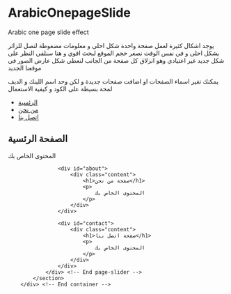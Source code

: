 # ArabicOnepageSlide
Arabic one page slide effect 

يوجد اشكال كثيرة لعمل صفحة واحدة شكل احلى و معلومات مضغوطة لتصل للزائر بشكل احلى و في نفس الوقت نصغر حجم الموقع لبحث اقوي و هنا سنلقي النظر على شكل جديد غير اعتيادي وهو انزلاق كل صفحة من الجانب لنعطي شكل عارض الصور في موقعنا الجديد 

يمكنك تغير اسماء الصفحات او اضافت صفحات جديدة و لكن وحد اسم اللينك و الديف
لمحة بسيطة على الكود و كيفية الاستعمال

<ul id="nav">
     <li><a href="#home">الرئسية</a></li>
     <li><a href="#about">من نحن</a></li>
     <li><a href="#contact">اتصل بنا</a></li>
</ul>

 <div class="container"> 
            <section id="page" class="row">
                <div id="page-slider" class="col12">
                    <div id="home">
                        <div class="content">
                            <h1>الصفحة الرئسية</h1>
                            <p>
                               المحتوى الخاص بك
                            </p>
                        </div>
                    </div>
                    
                    
                    <div id="about">
                        <div class="content">
                            <h1>صفحة من نحن</h1>
                            <p>
                                المحتوى الخاص بك
                            </p>
                        </div>
                    </div>
                    
                    <div id="contact">
                        <div class="content">
                            <h1>صفحة اتصل بنا</h1>
                            <p>
                                المحتوى الخاص بك
                            </p>
                        </div>
                    </div>  
                </div> <!-- End page-slider -->
            </section>
        </div> <!-- End container -->
